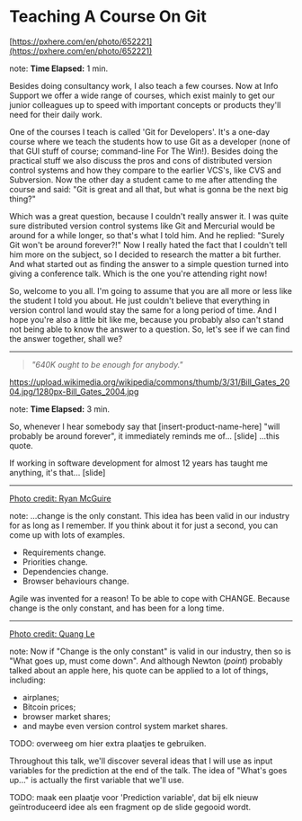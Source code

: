<!-- .slide: data-background="img/background/usb-sticks.jpg" data-background-color="black" data-background-opacity="0.3"-->

# Teaching A Course On Git

[https://pxhere.com/en/photo/652221](https://pxhere.com/en/photo/652221) <!-- .element: class="attribution" -->

note:
**Time Elapsed:** 1 min.

Besides doing consultancy work, I also teach a few courses.
Now at Info Support we offer a wide range of courses, which exist mainly to get our junior colleagues up to speed with important concepts or products they'll need for their daily work.

One of the courses I teach is called 'Git for Developers'.
It's a one-day course where we teach the students how to use Git as a developer (none of that GUI stuff of course; command-line For The Win!).
Besides doing the practical stuff we also discuss the pros and cons of distributed version control systems and how they compare to the earlier VCS's, like CVS and Subversion. 
Now the other day a student came to me after attending the course and said: "Git is great and all that, but what is gonna be the next big thing?"

Which was a great question, because I couldn't really answer it.
I was quite sure distributed version control systems like Git and Mercurial would be around for a while longer, so that's what I told him.
And he replied: "Surely Git won't be around forever?!"
Now I really hated the fact that I couldn't tell him more on the subject, so I decided to research the matter a bit further.
And what started out as finding the answer to a simple question turned into giving a conference talk.
Which is the one you're attending right now!

So, welcome to you all.
I'm going to assume that you are all more or less like the student I told you about.
He just couldn't believe that everything in version control land would stay the same for a long period of time.
And I hope you're also a little bit like me, because you probably also can't stand not being able to know the answer to a question.
So, let's see if we can find the answer together, shall we?

---

<!-- .slide: data-background="img/background/bill-gates-2004.jpg" -->

<blockquote class="explanation fragment">
    <em>"640K ought to be enough for anybody."</em>
</blockquote>

<https://upload.wikimedia.org/wikipedia/commons/thumb/3/31/Bill_Gates_2004.jpg/1280px-Bill_Gates_2004.jpg> <!-- .element: class="attribution" -->

note: 
**Time Elapsed:** 3 min.

So, whenever I hear somebody say that [insert-product-name-here] "will probably be around forever", it immediately reminds me of...
[slide]
...this quote. 

If working in software development for almost 12 years has taught me anything, it's that...
[slide]

---

<!-- .slide: data-background="img/background/change-is-the-only-constant.jpg" --->

[Photo credit: Ryan McGuire](https://quotefancy.com/quote/1003699/Heraclitus-Change-is-the-only-constant) <!-- .element: class="attribution" -->

note:
...change is the only constant. 
This idea has been valid in our industry for as long as I remember.
If you think about it for just a second, you can come up with lots of examples.

* Requirements change.
* Priorities change. 
* Dependencies change.
* Browser behaviours change.

Agile was invented for a reason! To be able to cope with CHANGE.
Because change is the only constant, and has been for a long time.

---

<!-- .slide: data-background="img/background/what-goes-up-must-come-down.jpg" --->

[Photo credit: Quang Le](https://quotefancy.com/quote/833239/Isaac-Newton-What-goes-up-must-come-down) <!-- .element: class="attribution" -->

note:
Now if "Change is the only constant" is valid in our industry, then so is "What goes up, must come down".
And although Newton (*point*) probably talked about an apple here, his quote can be applied to a lot of things, including:

* airplanes;
* Bitcoin prices;
* browser market shares;
* and maybe even version control system market shares.

TODO: overweeg om hier extra plaatjes te gebruiken.

Throughout this talk, we'll discover several ideas that I will use as input variables for the prediction at the end of the talk. The idea of "What's goes up..." is actually the first variable that we'll use.

TODO: maak een plaatje voor 'Prediction variable', dat bij elk nieuw geïntroduceerd idee als een fragment op de slide gegooid wordt.

